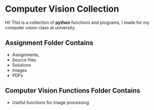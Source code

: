 # Computer Vision Collection

Hi! This is a collection of **python** functions and programs, I made for my computer vision class at university.

## Assignment Folder Contains
- Assignments,
- Source files
- Solutions
- Images
- PDFs

## Computer Vision Functions Folder Contains
- Useful functions for image processing
